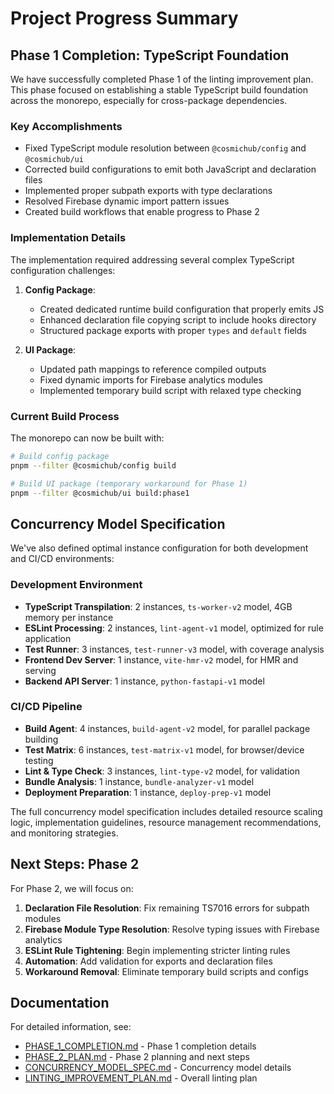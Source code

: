 # Project Progress Summary

## Phase 1 Completion: TypeScript Foundation

We have successfully completed Phase 1 of the linting improvement plan. This phase focused on establishing a stable TypeScript build foundation across the monorepo, especially for cross-package dependencies.

### Key Accomplishments

- Fixed TypeScript module resolution between `@cosmichub/config` and `@cosmichub/ui`
- Corrected build configurations to emit both JavaScript and declaration files
- Implemented proper subpath exports with type declarations
- Resolved Firebase dynamic import pattern issues
- Created build workflows that enable progress to Phase 2

### Implementation Details

The implementation required addressing several complex TypeScript configuration challenges:

1. **Config Package**:
   - Created dedicated runtime build configuration that properly emits JS
   - Enhanced declaration file copying script to include hooks directory
   - Structured package exports with proper `types` and `default` fields

2. **UI Package**:
   - Updated path mappings to reference compiled outputs
   - Fixed dynamic imports for Firebase analytics modules
   - Implemented temporary build script with relaxed type checking

### Current Build Process

The monorepo can now be built with:

```bash
# Build config package
pnpm --filter @cosmichub/config build

# Build UI package (temporary workaround for Phase 1)
pnpm --filter @cosmichub/ui build:phase1
```

## Concurrency Model Specification

We've also defined optimal instance configuration for both development and CI/CD environments:

### Development Environment

- **TypeScript Transpilation**: 2 instances, `ts-worker-v2` model, 4GB memory per instance
- **ESLint Processing**: 2 instances, `lint-agent-v1` model, optimized for rule application
- **Test Runner**: 3 instances, `test-runner-v3` model, with coverage analysis
- **Frontend Dev Server**: 1 instance, `vite-hmr-v2` model, for HMR and serving
- **Backend API Server**: 1 instance, `python-fastapi-v1` model

### CI/CD Pipeline

- **Build Agent**: 4 instances, `build-agent-v2` model, for parallel package building
- **Test Matrix**: 6 instances, `test-matrix-v1` model, for browser/device testing
- **Lint & Type Check**: 3 instances, `lint-type-v2` model, for validation
- **Bundle Analysis**: 1 instance, `bundle-analyzer-v1` model
- **Deployment Preparation**: 1 instance, `deploy-prep-v1` model

The full concurrency model specification includes detailed resource scaling logic, implementation guidelines, resource management recommendations, and monitoring strategies.

## Next Steps: Phase 2

For Phase 2, we will focus on:

1. **Declaration File Resolution**: Fix remaining TS7016 errors for subpath modules
2. **Firebase Module Type Resolution**: Resolve typing issues with Firebase analytics
3. **ESLint Rule Tightening**: Begin implementing stricter linting rules
4. **Automation**: Add validation for exports and declaration files
5. **Workaround Removal**: Eliminate temporary build scripts and configs

## Documentation

For detailed information, see:

- [PHASE_1_COMPLETION.md](/docs/PHASE_1_COMPLETION.md) - Phase 1 completion details
- [PHASE_2_PLAN.md](/docs/PHASE_2_PLAN.md) - Phase 2 planning and next steps
- [CONCURRENCY_MODEL_SPEC.md](/docs/CONCURRENCY_MODEL_SPEC.md) - Concurrency model details
- [LINTING_IMPROVEMENT_PLAN.md](/docs/LINTING_IMPROVEMENT_PLAN.md) - Overall linting plan
